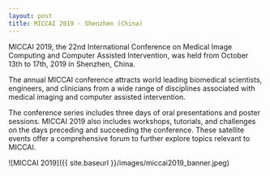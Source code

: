 ```yaml
---
layout: post
title: MICCAI 2019 - Shenzhen (China)
---
```


MICCAI 2019, the 22nd International Conference on Medical Image Computing and Computer Assisted Intervention, was held from October 13th to 17th, 2019 in Shenzhen, China.

The annual MICCAI conference attracts world leading biomedical scientists, engineers, and clinicians from a wide range of disciplines associated with medical imaging and computer assisted intervention.

The conference series includes three days of oral presentations and poster sessions. MICCAI 2019 also includes workshops, tutorials, and challenges on the days preceding and succeeding the conference. These satellite events offer a comprehensive forum to further explore topics relevant to MICCAI.

![MICCAI 2019]({{ site.baseurl }}/images/miccai2019_banner.jpeg)

